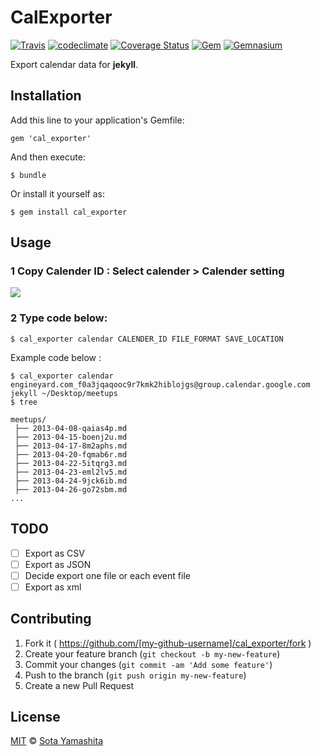CalExporter
============

[![Travis][travis-badge]][travis-link]
[![codeclimate][codeclimate-badge]][codeclimate-link]
[![Coverage Status][coverage-badge]][coverage-link]
[![Gem][gem-version-badge]][gem-version-link]
[![Gemnasium][gemnasium-badge]][gemnasium-link]

Export calendar data for **jekyll**.

## Installation

Add this line to your application's Gemfile:

    gem 'cal_exporter'

And then execute:

    $ bundle

Or install it yourself as:

    $ gem install cal_exporter

## Usage

### 1 Copy Calender ID : Select calender > Calender setting

![](https://dl.dropboxusercontent.com/u/74344418/github-image/cal_expoter.png)

### 2 Type code below:


    $ cal_exporter calendar CALENDER_ID FILE_FORMAT SAVE_LOCATION

Example code below :

    $ cal_exporter calendar engineyard.com_f0a3jqaqooc9r7kmk2hiblojgs@group.calendar.google.com jekyll ~/Desktop/meetups
    $ tree

    meetups/
     ├── 2013-04-08-qaias4p.md
     ├── 2013-04-15-boenj2u.md
     ├── 2013-04-17-8m2aphs.md
     ├── 2013-04-20-fqmab6r.md
     ├── 2013-04-22-5itqrg3.md
     ├── 2013-04-23-eml2lv5.md
     ├── 2013-04-24-9jck6ib.md
     ├── 2013-04-26-go72sbm.md
    ...

## TODO

- [ ] Export as CSV
- [ ] Export as JSON
- [ ] Decide export one file or each event file
- [ ] Export as xml

## Contributing

1. Fork it ( https://github.com/[my-github-username]/cal_exporter/fork )
2. Create your feature branch (`git checkout -b my-new-feature`)
3. Commit your changes (`git commit -am 'Add some feature'`)
4. Push to the branch (`git push origin my-new-feature`)
5. Create a new Pull Request

## License

[MIT](LICENSE) © [Sota Yamashita][me]


[me]:                https://github.com/sotayamashita/
[travis-badge]:      https://img.shields.io/travis/sotayamashita/cal_exporter.svg?style=flat-square
[travis-link]:       https://travis-ci.org/sotayamashita/cal_exporter
[codeclimate-badge]: https://img.shields.io/codeclimate/github/sotayamashita/cal_exporter.svg?style=flat-square
[codeclimate-link]:  https://codeclimate.com/github/sotayamashita/cal_exporter
[coverage-badge]:    https://img.shields.io/coveralls/sotayamashita/cal_exporter.svg?style=flat-square
[coverage-link]:     https://coveralls.io/github/sotayamashita/cal_exporter
[gem-version-badge]: https://img.shields.io/gem/v/cal_exporter.svg?style=flat-square
[gem-version-link]:  https://rubygems.org/gems/cal_exporter
[gemnasium-badge]:   https://img.shields.io/gemnasium/sotayamashita/cal_exporter.svg?style=flat-square
[gemnasium-link]:    https://gemnasium.com/sota0805/cal_exporter



